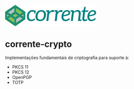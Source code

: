 ![alt text](https://github.com/Compplied/corrente-commons/raw/master/dist/logo.png "Logo Corrente")
# corrente-crypto
Implementações fundamentais de criptografia para suporte à:
- PKCS 11
- PKCS 12
- OpenPGP
- TOTP
